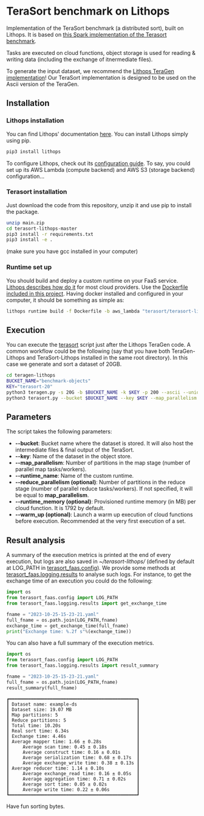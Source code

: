 # TeraSort benchmark on Lithops

Implementation of the TeraSort benchmark (a distributed sort), built on Lithops. It is based on [this Spark implementation of the Terasort benchmark](https://github.com/ehiggs/spark-terasort). 

Tasks are executed on cloud functions, object storage is used for reading & writing data (including the exchange of itnermediate files).

To generate the input dataset, we recommend the [Lithops TeraGen implementation](https://github.com/gfinol/teragen-lithops)! Our TeraSort implementation is designed to be used on the Ascii version of the TeraGen.

## Installation

### Lithops installation

You can find Lithops' documentation [here](https://lithops-cloud.github.io/). You can install Lithops simply using pip.

```bash
pip3 install lithops
```

To configure Lithops, check out its [configuration guide](https://lithops-cloud.github.io/docs/source/compute_backends.html). To say, you could set up its AWS Lambda (compute backend) and AWS S3 (storage backend) configuration...

### Terasort installation

Just download the code from this repository, unzip it and use pip to install the package.

```bash
unzip main.zip
cd terasort-lithops-master
pip3 install -r requirements.txt
pip3 install -e .
```

(make sure you have gcc installed in your computer)

### Runtime set up

You should build and deploy a custom runtime on your FaaS service. [Lithops describes how do it](https://github.com/lithops-cloud/lithops/tree/master/runtime) for most cloud providers. Use the [Dockerfile included in this project](Dockerfile). Having docker installed and configured in your computer, it should be something as simple as:

```bash
lithops runtime build -f Dockerfile -b aws_lambda "terasort/terasort-lithops-1.0"
```

## Execution

You can execute the [terasort](terasort.py) script just after the Lithops TeraGen code. A common workflow could be the following (say that you have both TeraGen-Lithops and TeraSort-Lithops installed in the same root directory). In this case we generate and sort a dataset of 20GB.

```bash
cd teragen-lithops
BUCKET_NAME="benchmark-objects"
KEY="terasort-20"
python3 teragen.py -s 20G -b $BUCKET_NAME -k $KEY -p 200 --ascii --unique-file
python3 terasort.py --bucket $BUCKET_NAME --key $KEY --map_parallelism 50 --runtime_name "terasort/terasort-lithops-1.0"
```

## Parameters

The script takes the following parameters:
- **--bucket**: Bucket name where the dataset is stored. It will also host the intermediate files & final output of the TeraSort.
- **--key**: Name of the dataset in the object store.
- **--map_parallelism**: Number of partitions in the map stage (number of parallel map tasks/workers).
- **--runtime_name**: Name of the custom runtime.
- **--reduce_parallelism (optional)**: Number of partitions in the reduce stage (number of parallel reduce tasks/workers). If not specified, it will be equal to **map_parallelism**.
- **--runtime_memory (optional)**: Provisioned runtime memory (in MB) per cloud function. It is 1792 by default.
- **--warm_up (optional)**: Launch a warm up execution of cloud functions before execution. Recommended at the very first execution of a set.

## Result analysis

A summary of the execution metrics is printed at the end of every execution, but logs are also saved in _~/terasort-lithops/_ (defined by default at LOG_PATH in [terasort_faas.config](terasort_faas/config.py)). We provide some methods at [terasort_faas.logging.results](terasort_faas/logging/results.py) to analyse such logs. For instance, to get the exchange time of an execution you could do the following:

```python
import os
from terasort_faas.config import LOG_PATH
from terasort_faas.logging.results import get_exchange_time

fname = "2023-10-25-15-23-21.yaml"
full_fname = os.path.join(LOG_PATH,fname)
exchange_time = get_exchange_time(full_fname)
print("Exchange time: %.2f s"%(exchange_time))
```

You can also have a full summary of the execution metrics.


```python
import os
from terasort_faas.config import LOG_PATH
from terasort_faas.logging.results import result_summary

fname = "2023-10-25-15-23-21.yaml"
full_fname = os.path.join(LOG_PATH,fname)
result_summary(full_fname)
```

```
┏━━━━━━━━━━━━━━━━━━━━━━━━━━━━━━━━━━━━━━━━━━━━━━━┓
┃ Dataset name: example-ds                      ┃
┃ Dataset size: 19.07 MB                        ┃ 
┃ Map partitions: 5                             ┃
┃ Reduce partitions: 5                          ┃
┃ Total time: 10.20s                            ┃
┃ Real sort time: 6.34s                         ┃
┃ Exchange time: 4.46s                          ┃
┃ Average mapper time: 1.66 ± 0.28s             ┃
┃     Average scan time: 0.45 ± 0.18s           ┃
┃     Average construct time: 0.16 ± 0.01s      ┃
┃     Average serialization time: 0.68 ± 0.17s  ┃
┃     Average exchange_write time: 0.38 ± 0.13s ┃
┃ Average reducer time: 1.14 ± 0.10s            ┃
┃     Average exchange_read time: 0.16 ± 0.05s  ┃
┃     Average aggregation time: 0.71 ± 0.02s    ┃
┃     Average sort time: 0.05 ± 0.02s           ┃
┃     Average write time: 0.22 ± 0.06s          ┃
┗━━━━━━━━━━━━━━━━━━━━━━━━━━━━━━━━━━━━━━━━━━━━━━━┛
```




Have fun sorting bytes.





